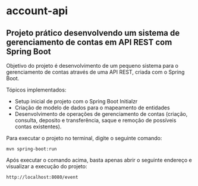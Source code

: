 # account-api
<h2>Projeto prático desenvolvendo um sistema de gerenciamento de contas em API REST com Spring Boot</h2>

Objetivo do projeto é desenvolvimento de um pequeno sistema para o gerenciamento de contas através de uma API REST, criada com o Spring Boot.

Tópicos implementados:

* Setup inicial de projeto com o Spring Boot Initialzr 
* Criação de modelo de dados para o mapeamento de entidades
* Desenvolvimento de operações de gerenciamento de contas (criação, consulta, deposito e transferência, saque e remoção de possíveis contas existentes).

Para executar o projeto no terminal, digite o seguinte comando:

```shell script
mvn spring-boot:run 
```

Após executar o comando acima, basta apenas abrir o seguinte endereço e visualizar a execução do projeto:

```
http://localhost:8080/event
```
